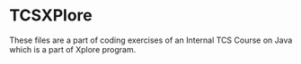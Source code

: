 # TCSXPlore
These files are a part of coding exercises of an Internal TCS Course on Java which is a part of Xplore program. 
